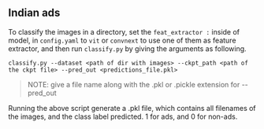 ## Indian ads

To classify the images in a directory, set the ```feat_extractor :``` inside of model, in ```config.yaml``` to ```vit``` or ```convnext``` to use one of them as feature extractor, and then run ```classify.py``` by giving the arguments as following.

```
classify.py --dataset <path of dir with images> --ckpt_path <path of the ckpt file> --pred_out <predictions_file.pkl>
```
> NOTE: give a file name along with the .pkl or .pickle extension for --pred_out

Running the above script generate a .pkl file, which contains all filenames of the images, and the class label predicted. 1 for ads, and 0 for non-ads.
